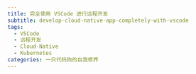 ```yaml
---
title: 完全使用 VSCode 进行远程开发
subtitle: develop-cloud-native-app-completely-with-vscode
tags:
  - VSCode
  - 远程开发
  - Cloud-Native
  - Kubernetes
categories: 一只代码狗的自我修养
---
```

